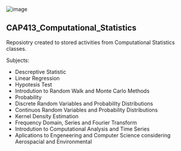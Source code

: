 
![image](https://user-images.githubusercontent.com/75332447/165118788-f7277abc-ec7c-459f-9e0e-b12aa4c8df8a.png)

## CAP413_Computational_Statistics 

Reposiotry created to stored activities from Computational Statistics classes.

Subjects:

* Descreptive Statistic
* Linear Regression
* Hypotesis Test
* Introdution to Random Walk and Monte Carlo Methods
* Probability
* Discrete Random Variables and Probability Distributions
* Continuos Random Variables and Probability Distributions
* Kernel Density Estimation
* Frequency Domain, Series and Fourier Transform
* Introdution to Computational Analysis and Time Series
* Aplications to Engeneering and Computer Science considering Aerospacial and Environmental


